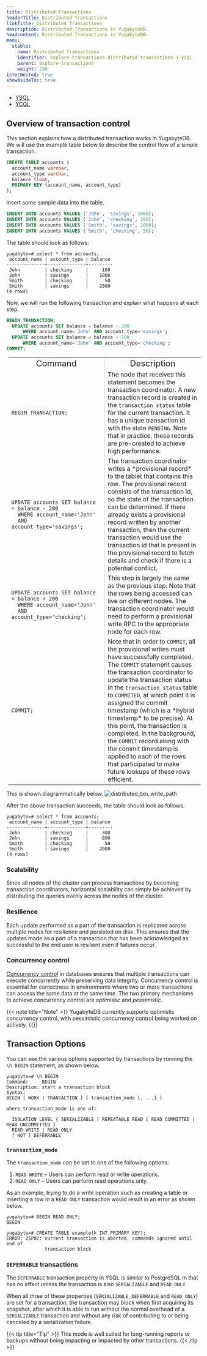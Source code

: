 ```yaml
---
title: Distributed Transactions
headerTitle: Distributed Transactions
linkTitle: Distributed Transactions
description: Distributed Transactions in YugabyteDB.
headcontent: Distributed Transactions in YugabyteDB.
menu:
  stable:
    name: Distributed Transactions
    identifier: explore-transactions-distributed-transactions-1-ysql
    parent: explore-transactions
    weight: 230
isTocNested: true
showAsideToc: true
---
```


<ul class="nav nav-tabs-alt nav-tabs-yb">

  <li >
    <a href="/latest/explore/transactions/distributed-transactions-ysql/" class="nav-link active">
      <i class="icon-postgres" aria-hidden="true"></i>
      YSQL
    </a>
  </li>

  <li >
    <a href="/latest/explore/transactions/distributed-transactions-ycql/" class="nav-link">
      <i class="icon-cassandra" aria-hidden="true"></i>
      YCQL
    </a>
  </li>

</ul>

## Overview of transaction control

This section explains how a distributed transaction works in YugabyteDB. We will use the example table below to describe the control flow of a simple transaction.

```sql
CREATE TABLE accounts (
  account_name varchar,
  account_type varchar,
  balance float,
  PRIMARY KEY (account_name, account_type)
);
```

Insert some sample data into the table.

```sql
INSERT INTO accounts VALUES ('John', 'savings', 1000);
INSERT INTO accounts VALUES ('John', 'checking', 100);
INSERT INTO accounts VALUES ('Smith', 'savings', 2000);
INSERT INTO accounts VALUES ('Smith', 'checking', 50);
```

The table should look as follows:

```
yugabyte=# select * from accounts;
 account_name | account_type | balance
--------------+--------------+---------
 John         | checking     |     100
 John         | savings      |    1000
 Smith        | checking     |      50
 Smith        | savings      |    2000
(4 rows)
```

Now, we will run the following transaction and explain what happens at each step.

```sql
BEGIN TRANSACTION;
  UPDATE accounts SET balance = balance - 200 
      WHERE account_name='John' AND account_type='savings';
  UPDATE accounts SET balance = balance + 200 
      WHERE account_name='John' AND account_type='checking';
COMMIT;
```


<table style="margin:0 5px;">
  <tr>
   <td style="text-align:center;"><span style="font-size: 22px;">Command</span></td>
   <td style="text-align:center; border-left:1px solid rgba(158,159,165,0.5);"><span style="font-size: 22px;">Description</span></td>
  </tr>

  <tr>
    <td style="width:50%;">
    <pre><code style="padding: 0 10px;">
BEGIN TRANSACTION;
    </code></pre>
    </td>
    <td style="width:50%; border-left:1px solid rgba(158,159,165,0.5); font-size: 16px;">
      The node that receives this statement becomes the transaction coordinator. A new transaction record is created in the <code>transaction status</code> table for the current transaction. It has a unique transaction id with the state <code>PENDING</code>. Note that in practice, these records are pre-created to achieve high performance.
    </td>
  </tr>

  <tr>
    <td style="width:50%;">
    <pre><code style="padding: 0 10px;">
UPDATE accounts SET balance = balance - 200 
  WHERE account_name='John' 
  AND account_type='savings';
    </code></pre>
    </td>
    <td style="width:50%; border-left:1px solid rgba(158,159,165,0.5); font-size: 16px;">
      The transaction coordinator writes a *provisional record* to the tablet that contains this row. The provisional record consists of the transaction id, so the state of the transaction can be determined. If there already exists a provisional record written by another transaction, then the current transaction would use the transaction id that is present in the provisional record to fetch details and check if there is a potential conflict.  
    </td>
  </tr>

  <tr>
    <td style="width:50%;">
    <pre><code style="padding: 0 10px;">
UPDATE accounts SET balance = balance + 200 
  WHERE account_name='John' 
  AND account_type='checking';
    </code></pre>
    </td>
    <td style="width:50%; border-left:1px solid rgba(158,159,165,0.5); font-size: 16px;">
      This step is largely the same as the previous step. Note that the rows being accessed can live on different nodes. The transaction coordinator would need to perform a provisional write RPC to the appropriate node for each row.
    </td>
  </tr>

  <tr>
    <td style="width:50%;">
    <pre><code style="padding: 0 10px;">
COMMIT;
    </code></pre>
    </td>
    <td style="width:50%; border-left:1px solid rgba(158,159,165,0.5); font-size: 16px;">
      Note that in order to <code>COMMIT</code>, all the provisional writes must have successfully completed. The <code>COMMIT</code> statement causes the transaction coordinator to update the transaction status in the <code>transaction status</code> table to <code>COMMITED</code>, at which point it is assigned the commit timestamp (which is a *hybrid timestamp* to be precise). At this point, the transaction is completed. In the background, the <code>COMMIT</code> record along with the commit timestamp is applied to each of the rows that participated to make future lookups of these rows efficient.
    </td>
  </tr>

</table>

This is shown diagrammatically below.
![distributed_txn_write_path](/images/architecture/txn/distributed_txn_write_path.svg)


After the above transaction succeeds, the table should look as follows.

```
yugabyte=# select * from accounts;
 account_name | account_type | balance
--------------+--------------+---------
 John         | checking     |     300
 John         | savings      |     800
 Smith        | checking     |      50
 Smith        | savings      |    2000
(4 rows)
```


### Scalability

Since all nodes of the cluster can process transactions by becoming transaction coordinators, horizontal scalability can simply be achieved by distributing the queries evenly across the nodes of the cluster.

### Resilience

Each update performed as a part of the transaction is replicated across multiple nodes for resilience and persisted on disk. This ensures that the updates made as a part of a transaction that has been acknowledged as successful to the end user is resilient even if failures occur.

### Concurrency control 

[Concurrency control](https://en.wikipedia.org/wiki/Concurrency_control) in databases ensures that multiple transactions can execute concurrently while preserving data integrity. Concurrency control is essential for correctness in environments where two or more transactions can access the same data at the same time. The two primary mechanisms to achieve concurrency control are *optimistic* and *pessimistic*. 

{{< note title="Note" >}}
YugabyteDB currently supports optimistic concurrency control, with pessimistic concurrency control being worked on actively.
{{</note >}}


## Transaction Options

You can see the various options supported by transactions by running the `\h BEGIN` statement, as shown below.

```
yugabyte=# \h BEGIN
Command:     BEGIN
Description: start a transaction block
Syntax:
BEGIN [ WORK | TRANSACTION ] [ transaction_mode [, ...] ]

where transaction_mode is one of:

  ISOLATION LEVEL { SERIALIZABLE | REPEATABLE READ | READ COMMITTED | READ UNCOMMITTED }
  READ WRITE | READ ONLY
  [ NOT ] DEFERRABLE
```

### `transaction_mode`

The `transaction_mode` can be set to one of the following options:

1. `READ WRITE` – Users can perform read or write operations.
2. `READ ONLY` – Users can perform read operations only.

As an example, trying to do a write operation such as creating a table or inserting a row in a `READ ONLY` transaction would result in an error as shown below.

```
yugabyte=# BEGIN READ ONLY;
BEGIN

yugabyte=# CREATE TABLE example(k INT PRIMARY KEY);
ERROR: 25P02: current transaction is aborted, commands ignored until end of 
              transaction block
```

### `DEFERRABLE` transactions

The `DEFERRABLE` transaction property in YSQL is similar to PostgreSQL in that has no effect unless the transaction is also `SERIALIZABLE` and `READ ONLY`. 

When all three of these properties (`SERIALIZABLE`, `DEFERRABLE` and `READ ONLY`) are set for a transaction, the transaction may block when first acquiring its snapshot, after which it is able to run without the normal overhead of a `SERIALIZABLE` transaction and without any risk of contributing to or being canceled by a serialization failure.

{{< tip title="Tip" >}}
This mode is well suited for long-running reports or backups without being impacting or impacted by other transactions.
{{< /tip >}}

